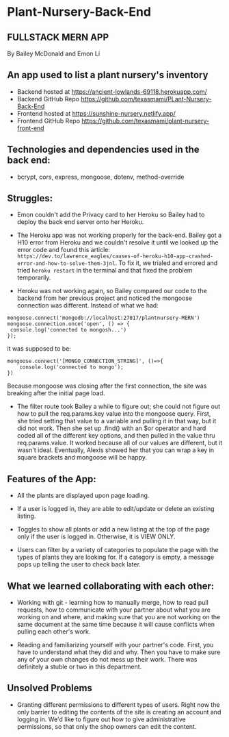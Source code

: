 # Plant-Nursery-Back-End
## FULLSTACK MERN APP
By Bailey McDonald and Emon Li

## An app used to list a plant nursery's inventory
- Backend hosted at https://ancient-lowlands-69118.herokuapp.com/
- Backend GitHub Repo https://github.com/texasmami/PLant-Nursery-Back-End
- Frontend hosted at https://sunshine-nursery.netlify.app/
- Frontend GitHub Repo https://github.com/texasmami/plant-nursery-front-end


## Technologies and dependencies used in the back end:
 - bcrypt, cors, express, mongoose, dotenv, method-override


## Struggles:
- Emon couldn't add the Privacy card to her Heroku so Bailey had to deploy the back end server onto her Heroku.

- The Heroku app was not working properly for the back-end. Bailey got a H10 error from Heroku and we couldn't resolve it until we looked up the error code and found this article: `https://dev.to/lawrence_eagles/causes-of-heroku-h10-app-crashed-error-and-how-to-solve-them-3jnl`. To fix it, we trialed and errored and tried `heroku restart` in the terminal and that fixed the problem temporarily. 
- Heroku was not working again, so Bailey compared our code to the backend from her previous project and noticed the mongoose connection was different. Instead of what we had: 
 ```
 mongoose.connect('mongodb://localhost:27017/plantnursery-MERN')
mongoose.connection.once('open', () => {
  console.log('connected to mongosh...')
});
```
it was supposed to be: 
``` 
mongoose.connect('[MONGO_CONNECTION_STRING]', ()=>{
	console.log('connected to mongo');
})
```
Because mongoose was closing after the first connection, the site was breaking after the initial page load.

- The filter route took Bailey a while to figure out; she could not figure out how to pull the req.params.key value into the mongoose query. First, she tried setting that value to a variable and pulling it in that way, but it did not work. Then she set up .find() with an $or operator and hard coded all of the different key options, and then pulled in the value thru req.params.value. It worked because all of our values are different, but it wasn't ideal. Eventually, Alexis showed her that you can wrap a key in square brackets and mongoose will be happy.


## Features of the App:
- All the plants are displayed upon page loading.

- If a user is logged in, they are able to edit/update or delete an existing listing.

- Toggles to show all plants or add a new listing at the top of the page only if the user is logged in. Otherwise, it is VIEW ONLY.

- Users can filter by a variety of categories to populate the page with the types of plants they are looking for. If a category is empty, a message pops up telling the user to check back later.

## What we learned collaborating with each other:
- Working with git - learning how to manually merge, how to read pull requests, how to communicate with your partner about what you are working on and where, and making sure that you are not working on the same document at the same time because it will cause conflicts when pulling each other's work.

- Reading and familiarizing yourself with your partner's code. First, you have to understand what they did and why. Then you have to make sure any of your own changes do not mess up their work. There was definitely a stuble or two in this department.

## Unsolved Problems
- Granting different permissions to different types of users. Right now the only barrier to editing the contents of the site is creating an account and logging in. We'd like to figure out how to give administrative permissions, so that only the shop owners can edit the content.
